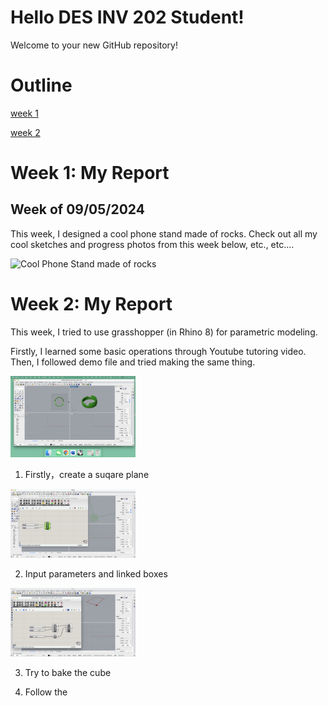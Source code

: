 # Hello DES INV 202 Student!
Welcome to your new GitHub repository! 

# Outline
[week 1](README.md#week-1-example-report-1)

[week 2](README.md#week-2-My-report)


# Week 1: My Report #
## Week of 09/05/2024

This week, I designed a cool phone stand made of rocks. Check out all my cool sketches and progress photos from this week below, etc., etc....

<img width="200" alt="Cool Phone Stand made of rocks" src="assets/exampleimg.png">

# Week 2: My Report #

This week, I tried to use grasshopper (in Rhino 8) for parametric modeling. 

Firstly, I learned some basic operations through Youtube tutoring video. Then, I followed demo file and tried making the same thing.

<img width="200" alt="Cool Phone Stand made of rocks" src="assets/begin.png">

1. Firstly，create a suqare plane

<img width="200" alt="step one" src="assets/1-create square plane.png">

2. Input parameters and linked boxes

<img width="200" alt="step two" src="assets/2-input parameter box.png">

3. Try to bake the cube


4. Follow the 


